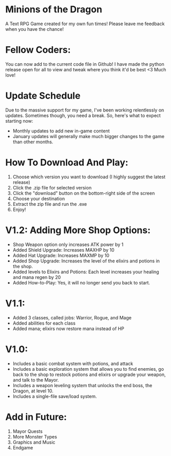 # Minions of the Dragon
A Text RPG Game created for my own fun times!
Please leave me feedback when you have the chance!

# Fellow Coders:
You can now add to the current code file in Github!
I have made the python release open for all to view and tweak where you think it'd be best
<3 Much love!

# Update Schedule
Due to the massive support for my game, I've been working relentlessly on updates. Sometimes though, you need a break. So, here's what to expect starting now:

* Monthly updates to add new in-game content
* January updates will generally make much bigger changes to the game than other months.

# How To Download And Play:
1. Choose which version you want to download (I highly suggest the latest release)
2. Click the .zip file for selected version
3. Click the "download" button on the bottom-right side of the screen
4. Choose your destination
5. Extract the zip file and run the .exe
6. Enjoy!

# V1.2: Adding More Shop Options:

* Shop Weapon option only increases ATK power by 1
* Added Shield Upgrade: Increases MAXHP by 10
* Added Hat Upgrade: Increases MAXMP by 10
* Added Shop Upgrade: Increases the level of the elixirs and potions in the shop.
* Added levels to Elixirs and Potions: Each level increases your healing and mana regen by 20
* Added How-to-Play: Yes, it will no longer send you back to start.

# V1.1:

* Added 3 classes, called jobs: Warrior, Rogue, and Mage
* Added abilities for each class
* Added mana; elixirs now restore mana instead of HP

# V1.0:

* Includes a basic combat system with potions, and attack
* Includes a basic exploration system that allows you to find enemies, go back to the shop to restock potions and elixirs or upgrade your weapon, and talk to the Mayor.
* Includes a weapon leveling system that unlocks the end boss, the Dragon, at level 10.
* Includes a single-file save/load system.

# Add in Future:

1. Mayor Quests
2. More Monster Types
3. Graphics and Music
4. Endgame
